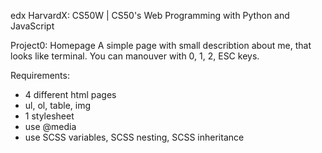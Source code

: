 edx HarvardX: CS50W | CS50's Web Programming with Python and JavaScript

Project0: Homepage
A simple page with small describtion about me, that looks like terminal. You can manouver with 0, 1, 2, ESC keys.

Requirements:
- 4 different html pages
- ul, ol, table, img
- 1 stylesheet
- use @media
- use SCSS variables, SCSS nesting, SCSS inheritance
